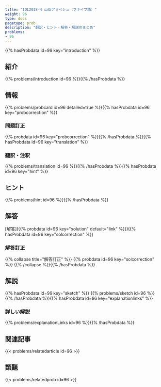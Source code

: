 ```yaml
---
title: "IOL2018-4 山岳アラペシュ（ブキイプ語）"
weight: 96
type: docs
pagetype: prob
description: "翻訳・ヒント・解答・解説のまとめ"
problems: 
- 96
---
```


{{% hasProbdata id=96 key="introduction" %}}

## 紹介

{{% problems/introduction id=96 %}}{{% /hasProbdata %}}

## 情報

{{% problems/probcard id=96 detailed=true %}}{{% hasProbdata id=96 key="probcorrection" %}}

### 問題訂正

{{% probdata id=96 key="probcorrection" %}}{{% /hasProbdata %}}{{% hasProbdata id=96 key="translation" %}}

### 翻訳・注釈

{{% problems/translation id=96 %}}{{% /hasProbdata %}}{{% hasProbdata id=96 key="hint" %}}

## ヒント

{{% problems/hint id=96 %}}{{% /hasProbdata %}}

## 解答

[解答]({{% probdata id=96 key="solution" default="link" %}}){{% hasProbdata id=96 key="solcorrection" %}}

### 解答訂正

{{% collapse title="解答訂正" %}}
{{% probdata id=96 key="solcorrection" %}}
{{% /collapse %}}{{% /hasProbdata %}}

## 解説

{{% hasProbdata id=96 key="sketch" %}}
{{% problems/sketch id=96 %}}
{{% /hasProbdata %}}{{% hasProbdata id=96 key="explanationlinks" %}}

### 詳しい解説

{{% problems/explanationLinks id=96 %}}{{% /hasProbdata %}}

## 関連記事

{{< problems/relatedarticle id=96 >}}

## 類題

{{< problems/relatedprob id=96 >}}
